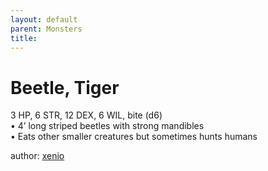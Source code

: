 ```yaml
---
layout: default
parent: Monsters
title:
---
```

# Beetle, Tiger
3 HP, 6 STR, 12 DEX, 6 WIL, bite (d6)  
• 4’ long striped beetles with strong mandibles  
• Eats other smaller creatures but sometimes hunts humans  

author: [xenio](https://xenioinabottle.blogspot.com/2021/02/classic-monsters-for-cairnito-part-1.html)
